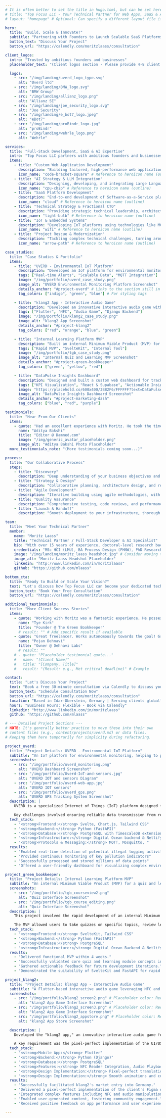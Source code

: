 ```yaml
---
# It is often better to set the title in hugo.toml, but can be set here too.
# title: "Top Focus LLC - Your Technical Partner for Web Apps, SaaS & AI"
# layout: "homepage" # Optional: Can specify a different layout file if needed

hero:
  title: "Build, Scale & Innovate!"
  subtitle: "Partnering with Founders to Launch Scalable SaaS Platforms, MVPs and AI Systems."
  button_text: "Discuss Your Project"
  button_url: "https://calendly.com/moritzlaass/consultation"

client_logos:
  intro: "Trusted by ambitious founders and businesses"
  placeholder_text: "(Client logos section - Please provide 4-8 client logos)"

  logos:
    - src: "/img/landing/uverd_logo_type.svg"
      alt: "Uverd ltd"
    - src: "/img/landing/BMW_logo.svg"
      alt: "BMW Group"
    - src: "/img/landing/allianz_logo.png"
      alt: "Allianz SE"
    - src: "/img/landing/joe_security_logo.svg"
      alt: "Joe Security"
    - src: "/img/landing/e_bot7_logo.jpeg"
      alt: "eBot7"
    - src: "/img/landing/proBindr_logo.jpg"
      alt: "proBindr"
    - src: "/img/landing/wehrle_logo.png"
      alt: "Wehrle"

services:
  title: "Full-Stack Development, SaaS & AI Expertise"
  intro: "Top Focus LLC partners with ambitious founders and businesses to transform complex ideas into high-performance web applications, SaaS platforms, and AI-integrated systems. We provide strategic leadership and hands-on development, bridging the gap between your vision and successful execution using modern technologies."
  items:
    - title: "Custom Web Application Development"
      description: "Building tailored, high-performance web applications from scratch using modern frameworks like React, Svelte, Node.js, and Python/FastAPI. Get a unique, scalable web application perfectly aligned with your business processes and goals."
      icon_name: "code-bracket-square" # Reference to heroicon name (outline)
    - title: "AI Strategy & LLM Integration"
      description: "Designing, developing, and integrating Large Language Model (LLM) agents and OpenAI APIs into robust, production-ready systems. Leverage cutting-edge AI to enhance your products, automate processes, and create business value."
      icon_name: "cpu-chip" # Reference to heroicon name (outline)
    - title: "SaaS Platform Development"
      description: "End-to-end development of Software-as-a-Service platforms, from architecture design to deployment and scaling, using resilient cloud infrastructure. Launch and grow your SaaS business on a reliable, scalable, and high-performance foundation."
      icon_name: "cloud" # Reference to heroicon name (outline)
    - title: "Technical Strategy & Fractional CTO"
      description: "Providing strategic technical leadership, architecture planning, and guidance to align technology with your business objectives. Make informed technology decisions and build a future-proof technical foundation without hiring a full-time CTO."
      icon_name: "light-bulb" # Reference to heroicon name (outline)
    - title: "IoT & Embedded Systems"
      description: "Developing IoT platforms using technologies like MQTT and firmware for devices (e.g., Arduino based). Connect your physical devices to the digital world with custom IoT solutions and reliable data handling."
      icon_name: "wifi" # Reference to heroicon name (outline)
    - title: "Project Rescue & Modernization"
      description: "Tackling complex technical challenges, turning around struggling projects, and modernizing legacy systems with extensive full-stack expertise. Get your critical projects back on track and ensure your systems are robust, scalable, and maintainable."
      icon_name: "arrow-path" # Reference to heroicon name (outline)

case_studies:
  title: "Case Studies & Portfolio"
  items:
    - title: "UVERD - Environmental IoT Platform"
      description: "Developed an IoT platform for environmental monitoring in the Amazon, helping prevent illegal logging and track pollution levels."
      tags: ["Real-time Alerts", "Scalable Data", "MQTT Integration"]
      image: "/img/portfolio/uverd_case_study.png"
      image_alt: "UVERD Environmental Monitoring Platform Screenshot"
      details_anchor: "#project-uverd" # Links to the section still in index.html
      tag_colors: ["indigo", "green", "blue"] # For styling tags

    - title: "klang2 App - Interactive Audio Game"
      description: "Developed an innovative interactive audio game with Flutter, featuring NFC integration and user-generated content capabilities."
      tags: ["Flutter", "NFC", "Audio Game", "Django Backend"]
      image: "/img/portfolio/klang2_case_study.png"
      image_alt: "klang2 App Screenshot"
      details_anchor: "#project-klang2"
      tag_colors: ["red", "orange", "blue", "green"]

    - title: "Internal Learning Platform MVP"
      description: "Built an internal Minimum Viable Product (MVP) for a quiz and learning platform to test concepts and gather feedback."
      tags: ["Rapid MVP", "SvelteKit", "Internal Tool"]
      image: "/img/portfolio/tgb_case_study.png"
      image_alt: "Internal Quiz and Learning MVP Screenshot"
      details_anchor: "#project-green-bookkeeper"
      tag_colors: ["green", "yellow", "red"]

    - title: "DataPulse Insights Dashboard"
      description: "Designed and built a custom web dashboard for tracking key business performance indicators (KPIs) and generating insights."
      tags: ["KPI Visualization", "React & Supabase", "Actionable Insights"]
      image: "https://placehold.co/600x400/3B82F6/FFFFFF?text=DataPulse+Insights"
      image_alt: "DataPulse Insights Dashboard Screenshot"
      details_anchor: "#project-marketing-dash"
      tag_colors: ["blue", "red", "purple"]

testimonials:
  title: "Hear From Our Clients"
  items:
    - quote: "Had an excellent experience with Moritz. He took the time to understand the requirements and patiently made iterations as the project went along. Communication was prompt and the output as desired. Would recommend him highly."
      name: "Aditya Bakshi"
      title: "Editor @ Damned.com"
      image: "/img/generic_avatar_placeholder.png"
      image_alt: "Aditya Bakshi Photo Placeholder"
  more_testimonials_note: "(More testimonials coming soon...)"

process:
  title: "Our Collaborative Process"
  steps:
    - title: "Discovery"
      description: "Deep understanding of your business objectives and technical requirements through collaborative discussion."
    - title: "Strategy & Design"
      description: "Collaborative planning, architecture design, and roadmap creation tailored to your specific goals and constraints."
    - title: "Agile Development"
      description: "Iterative building using agile methodologies, with regular demos and feedback loops to ensure alignment."
    - title: "Quality Assurance"
      description: "Comprehensive testing, code reviews, and performance optimization to deliver a robust and reliable solution."
    - title: "Launch & Handoff"
      description: "Smooth deployment to your infrastructure, thorough documentation, and knowledge transfer to your team."

team:
  title: "Meet Your Technical Partner"
  member:
    name: "Moritz Laass"
    title: "Technical Partner / Full-Stack Developer & AI Specialist"
    bio: "With over 15 years of experience, doctoral-level research background, and degrees in Human-Computer Interaction & Design, Moritz partners with businesses to build high-performance web apps, SaaS platforms, and AI systems. He offers end-to-end technical expertise, from strategic planning to hands-on development in technologies like React, Python, Node.js, and AI/LLMs. He excels at solving complex problems and delivering scalable, resilient solutions."
    credentials: "MSc HCI (LMU), BA Process Design (FHNW), PhD Research (TUM). Expertise in Full-Stack, AI/LLM, SaaS, IoT."
    image: "/img/landing/moritz_laass_headshot.jpg" # Consider moving to static/img
    image_alt: "Moritz Laass Headshot Placeholder"
    linkedin: "http://www.linkedin.com/in/moritzlaass"
    github: "https://github.com/mlaass"

bottom_cta:
  title: "Ready to Build or Scale Your Vision?"
  text: "Let's discuss how Top Focus LLC can become your dedicated technical partner. Book a free 30-minute consultation to explore your project goals and see if we're the right fit."
  button_text: "Book Your Free Consultation"
  button_url: "https://calendly.com/moritzlaass/consultation"

additional_testimonials:
  title: "More Client Success Stories"
  items:
    - quote: "Working with Moritz was a fantastic experience. He possesses deep technical knowledge, communicates clearly and proactively, and consistently delivered high-quality work. He's a reliable partner who genuinely cares about the project's success."
      name: "Tye Kirk"
      title: "Founder @ The Green Bookkeeper"
      # result: "" # Add specific result if available
    - quote: "Great freelancer. Works autonomously towards the goal! Great communication! Great feedback! Will continue working with him."
      name: "Pojan Dehnavi"
      title: "Owner @ Dehnavi Labs"
      # result: ""
    # - quote: "Placeholder testimonial quote..."
    #   name: "[Client Name]"
    #   title: "[Company, Title]"
    #   result: "(Result: e.g., Met critical deadline)" # Example

contact:
  title: "Let's Discuss Your Project"
  text: "Book a free 30-minute consultation via Calendly to discuss your vision, technical requirements, and how Top Focus LLC can help you succeed."
  button_text: "Schedule Consultation Now"
  button_url: "https://calendly.com/moritzlaass/consultation"
  location: "Based in Idar-Oberstein, Germany | Serving clients globally (Remote)"
  hours: "Business Hours: Flexible - Book via Calendly"
  linkedin: "http://www.linkedin.com/in/moritzlaass"
  github: "https://github.com/mlaass"

# --- Detailed Project Sections ---
# NOTE: It's generally better practice to move these into their own
# content files (e.g., content/projects/uverd.md) or data files.
# Keeping them here temporarily for simplicity during refactoring.

project_uverd:
  title: "Project Details: UVERD - Environmental IoT Platform"
  subtitle: "An IoT platform for environmental monitoring, helping to prevent illegal logging and monitor pollution in the Amazon."
  screenshots:
    - src: "/img/portfolio/uverd_monitoring.png"
      alt: "UVERD Dashboard Screenshot"
    - src: "/img/portfolio/Uverd-IoT-and-sensors.jpg"
      alt: "UVERD IOT and sensors Diagram"
    - src: "/img/portfolio/uverd-web-app.jpg"
      alt: "UVERD IOT sensors"
    - src: "/img/portfolio/uverd_gps.png"
      alt: "UVERD GPS Tracking System Screenshot"
  description: |
    UVERD is a specialized Internet of Things (IoT) platform designed for critical environmental monitoring tasks in sensitive regions like the Amazon rainforest. It collects data from various sensors to detect activities related to illegal logging and monitor air and water pollution levels. The platform provides real-time data visualization, customizable alerts for threshold breaches, and historical data analysis capabilities to support conservation efforts and environmental protection agencies.

    Key challenges involved ensuring reliable data transmission from remote areas, processing large volumes of time-series data efficiently, and creating an intuitive interface for non-technical users involved in environmental monitoring.
  tech_stack:
    - "<strong>Frontend:</strong> Svelte, Chart.js, Tailwind CSS"
    - "<strong>Backend:</strong> Python (FastAPI)"
    - "<strong>Database:</strong> PostgreSQL with TimescaleDB extension"
    - "<strong>Infrastructure:</strong> Digital Ocean backend & Netlify Frontend"
    - "<strong>Protocols & Messaging:</strong> MQTT, Mosquitto, "
  results:
    - "Enabled real-time detection of potential illegal logging activities via custom sensors."
    - "Provided continuous monitoring of key pollution indicators"
    - "Successfully processed and stored millions of data points"
    - "Offered a user-friendly dashboard for visualizing complex environmental data."

project_green_bookkeeper:
  title: "Project Details: Internal Learning Platform MVP"
  subtitle: "An internal Minimum Viable Product (MVP) for a quiz and learning platform."
  screenshots:
    - src: "/img/portfolio/tgb_courseview2.png"
      alt: "Quiz Interface Screenshot"
    - src: "/img/portfolio/tgb_course_editing.png"
      alt: "Quiz Interface Screenshot"
  description: |
    This project involved the rapid development of an internal Minimum Viable Product (MVP) designed as a quiz and learning tool. The primary goal was to quickly build and deploy a functional prototype to test core concepts, validate user interaction patterns, and gather internal feedback before committing to a larger-scale development effort. The focus was on core functionality, user experience basics, and fast iteration.

    The MVP allowed users to take quizzes on specific topics, review learning materials, and track basic progress. It served as a valuable proof-of-concept and learning exercise.
  tech_stack:
    - "<strong>Frontend:</strong> SvelteKit, Tailwind CSS"
    - "<strong>Backend:</strong> Python (FastAPI)"
    - "<strong>Database:</strong> PostgreSQL"
    - "<strong>Infrastructure:</strong> Digital Ocean Backend & Netlify Frontend"
  results:
    - "Delivered functional MVP within 4 weeks."
    - "Successfully validated core quiz and learning module concepts internally."
    - "Gathered actionable feedback for future development iterations."
    - "Demonstrated the suitability of SvelteKit and FastAPI for rapid prototyping."

project_klang2:
  title: "Project Details: klang2 App - Interactive Audio Game"
  subtitle: "A Flutter-based interactive audio game leveraging NFC and user-generated content."
  screenshots:
    - src: "/img/portfolio/klang2_screen2.png" # Placeholder color: Red
      alt: "klang2 App Game Interface Screenshot"
    - src: "/img/portfolio/klang2_screen3.png" # Placeholder color: Red
      alt: "klang2 App Game Interface Screenshot"
    - src: "/img/portfolio/klang2_appstore.png" # Placeholder color: Red
      alt: "klang2 App Store Screenshot"

  description: |
    Developed the "klang2 app," an innovative interactive audio game for the German company klang2. Built using Flutter for cross-platform compatibility, the app featured unique gameplay mechanics centered around audio experiences, NFC reader integration for physical interactions, and capabilities for user-generated content (UGC). The backend, powered by Django, managed user data, content, and game logic.

    A key requirement was the pixel-perfect implementation of the UI/UX design provided by the client in Figma, ensuring a high-fidelity user experience. The successful launch of this app was instrumental in klang2's entry into the competitive German market.
  tech_stack:
    - "<strong>Mobile App:</strong> Flutter"
    - "<strong>Backend:</strong> Python (Django)"
    - "<strong>Database:</strong> PostgreSQL"
    - "<strong>Features:</strong> NFC Reader Integration, Audio Playback, User Generated Content Management"
    - "<strong>Design Implementation:</strong> Pixel-perfect translation from Figma"
    - "<strong>Design Implementation:</strong> Smooth animations and custom UX"
  results:
    - "Successfully facilitated klang2's market entry into Germany."
    - "Delivered a pixel-perfect implementation of the client's Figma design."
    - "Integrated complex features including NFC and audio manipulation."
    - "Enabled user-generated content, fostering community engagement."
    - "Received positive feedback on app performance and user experience."

---
```




